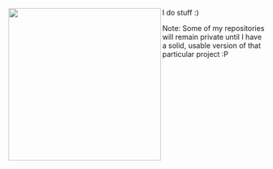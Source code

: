 
<img align="left" width="300" height="300" src="https://github.com/Redzwinger/Redzwinger/assets/102427149/e3cabf46-0fb8-44db-a68a-726cb0e0fc50"> I do stuff :) 

Note: Some of my repositories will remain private until I have a solid, usable version of that particular project :P

<!--

**Redzwinger/Redzwinger** is a ✨ _special_ ✨ repository because its `README.md` (this file) appears on your GitHub profile.

Here are some ideas to get you started:

- 🔭 I’m currently working on ...
- 🌱 I’m currently learning ...
- 👯 I’m looking to collaborate on ...
- 🤔 I’m looking for help with ...
- 💬 Ask me about ...
- 📫 How to reach me: ...
- 😄 Pronouns: ...
- ⚡ Fun fact: ...
-->
